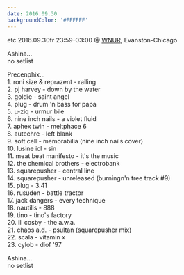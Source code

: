 ```yaml
---
date: 2016.09.30
backgroundColor: '#FFFFFF'
---
```


etc 2016.09.30fr 23:59-03:00 @ [WNUR](http://www.wnur.org/), Evanston-Chicago  

Ashina...  
no setlist

Precenphix...  
1\. roni size & reprazent - railing  
2\. pj harvey - down by the water  
3\. goldie - saint angel  
4\. plug - drum 'n bass for papa  
5\. µ-ziq - urmur bile  
6\. nine inch nails - a violet fluid  
7\. aphex twin - meltphace 6  
8\. autechre - left blank  
9\. soft cell - memorabilia (nine inch nails cover)  
10\. lusine icl - sin  
11\. meat beat manifesto - it's the music  
12\. the chemical brothers - electrobank  
13\. squarepusher - central line  
14\. squarepusher - unreleased (burningn'n tree track #9)  
15\. plug - 3.41  
16\. rusuden - battle tractor  
17\. jack dangers - every technique  
18\. nautilis - 888  
19\. tino - tino's factory  
20\. ill cosby - the a.w.a.  
21\. chaos a.d. - psultan (squarepusher mix)  
22\. scala - vitamin x  
23\. cylob - diof '97  

Ashina...  
no setlist